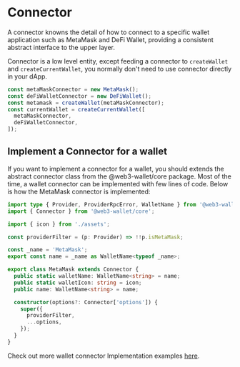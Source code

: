 # Connector

A connector knowns the detail of how to connect to a specific wallet application such as MetaMask and DeFi Wallet, providing a consistent abstract interface to the upper layer.

Connector is a low level entity, except feeding a connector to `createWallet` and `createCurrentWallet`, you normally don't need to use connector directly in your dApp.

```ts
const metaMaskConnector = new MetaMask();
const deFiWalletConnector = new DeFiWallet();
const metamask = createWallet(metaMaskConnector);
const currentWallet = createCurrentWallet([
  metaMaskConnector,
  deFiWalletConnector,
]);
```

## Implement a Connector for a wallet

If you want to implement a connector for a wallet, you should extends the abstract connector class from the @web3-wallet/core package. Most of the time, a wallet connector can be implemented with few lines of code. Below is how the MetaMask connector is implemented:

```ts
import type { Provider, ProviderRpcError, WalletName } from '@web3-wallet/core';
import { Connector } from '@web3-wallet/core';

import { icon } from './assets';

const providerFilter = (p: Provider) => !!p.isMetaMask;

const _name = 'MetaMask';
export const name = _name as WalletName<typeof _name>;

export class MetaMask extends Connector {
  public static walletName: WalletName<string> = name;
  public static walletIcon: string = icon;
  public name: WalletName<string> = name;

  constructor(options?: Connector['options']) {
    super({
      providerFilter,
      ...options,
    });
  }
}
```

Check out more wallet connector Implementation examples [here](https://github.com/web3-wallet/web3-wallet/tree/main/packages/wallets).
